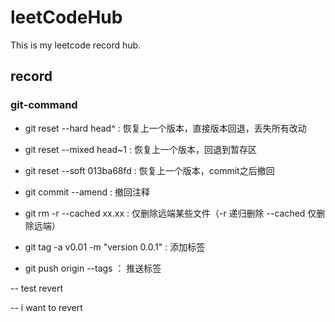 # leetCodeHub
This is my leetcode record hub.
## record
### git-command
- git reset --hard  head^ : 恢复上一个版本，直接版本回退，丢失所有改动
- git reset --mixed head~1 : 恢复上一个版本，回退到暂存区
- git reset --soft 013ba68fd : 恢复上一个版本，commit之后撤回
- git commit --amend : 撤回注释
- git rm -r --cached xx.xx : 仅删除远端某些文件（-r 递归删除 --cached 仅删除远端）

- git tag -a v0.01 -m "version 0.0.1" : 添加标签
- git push origin --tags ： 推送标签

-- test revert

-- i want to revert